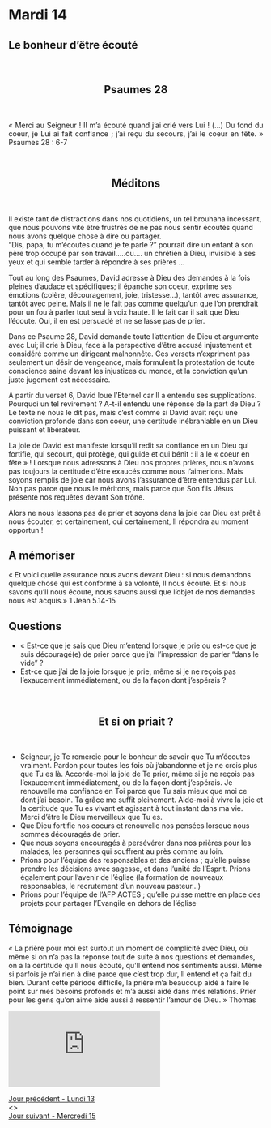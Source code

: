 # Mardi 14
## Le bonheur d’être écouté

<br/>
<center><h2>Psaumes 28</h2></center>
<br/>

<p align="justify">
« Merci au Seigneur ! Il m’a écouté quand j’ai crié vers Lui ! (…)
Du fond du coeur, je Lui ai fait confiance ;
j’ai reçu du secours, j’ai le coeur en fête. »
Psaumes 28 : 6-7
</p>


<br/>
<center><h2>Méditons</h2></center>
<br/>

<p>
Il existe tant de distractions dans nos quotidiens, un tel brouhaha incessant, que nous
pouvons vite être frustrés de ne pas nous sentir écoutés quand nous avons quelque chose à
dire ou partager.<br />
“Dis, papa, tu m’écoutes quand je te parle ?” pourrait dire un enfant à son père trop occupé
par son travail…..ou…. un chrétien à Dieu, invisible à ses yeux et qui semble tarder à
répondre à ses prières …</p><p>
Tout au long des Psaumes, David adresse à Dieu des demandes à la fois pleines d’audace et
spécifiques; il épanche son coeur, exprime ses émotions (colère, découragement, joie,
tristesse…), tantôt avec assurance, tantôt avec peine.
Mais il ne le fait pas comme quelqu’un que l’on prendrait pour un fou à parler tout seul à
voix haute. Il le fait car il sait que Dieu l’écoute. Oui, il en est persuadé et ne se lasse pas de
prier.</p><p>
Dans ce Psaume 28, David demande toute l’attention de Dieu et argumente avec Lui; il crie à
Dieu, face à la perspective d’être accusé injustement et considéré comme un dirigeant
malhonnête.
Ces versets n’expriment pas seulement un désir de vengeance, mais formulent la
protestation de toute conscience saine devant les injustices du monde, et la conviction
qu’un juste jugement est nécessaire.</p><p>
A partir du verset 6, David loue l’Eternel car Il a entendu ses supplications. Pourquoi un tel
revirement ? A-t-il entendu une réponse de la part de Dieu ?
Le texte ne nous le dit pas, mais c’est comme si David avait reçu une conviction profonde
dans son coeur, une certitude inébranlable en un Dieu puissant et libérateur.</p><p>
La joie de David est manifeste lorsqu’il redit sa confiance en un Dieu qui fortifie, qui secourt,
qui protège, qui guide et qui bénit : il a le « coeur en fête » !
Lorsque nous adressons à Dieu nos propres prières, nous n’avons pas toujours la certitude
d’être exaucés comme nous l’aimerions. Mais soyons remplis de joie car nous avons
l’assurance d’être entendus par Lui. Non pas parce que nous le méritons, mais parce que Son
fils Jésus présente nos requêtes devant Son trône.</p><p>
Alors ne nous lassons pas de prier et soyons dans la joie car Dieu est prêt à nous écouter, et
certainement, oui certainement, Il répondra au moment opportun !
</p>
<h2>A mémoriser</h2>
<p>« Et voici quelle assurance nous avons devant Dieu :
si nous demandons quelque chose qui est conforme à sa volonté,
Il nous écoute.
Et si nous savons qu’Il nous écoute,
nous savons aussi que l’objet de nos demandes nous est acquis.»
1 Jean 5.14-15</p>
<h2>Questions</h2>
<ul><li>« Est-ce que je sais que Dieu m’entend lorsque je prie ou est-ce que je suis découragé(e)
de prier parce que j’ai l’impression de parler “dans le vide” ?</li><li>
Est-ce que j’ai de la joie lorsque je prie, même si je ne reçois pas l’exaucement
immédiatement, ou de la façon dont j’espérais ?</li></ul>
<br/>
<center><h2>Et si on priait ?</h2></center>
<br/>

<p align="justify">

* Seigneur, je Te remercie pour le bonheur de savoir que Tu m’écoutes vraiment.
Pardon pour toutes les fois où j’abandonne et je ne crois plus que Tu es là.
Accorde-moi la joie de Te prier, même si je ne reçois pas l’exaucement
immédiatement, ou de la façon dont j’espérais.
Je renouvelle ma confiance en Toi parce que Tu sais mieux que moi ce dont j’ai besoin.
Ta grâce me suffit pleinement. Aide-moi à vivre la joie et la certitude que Tu es vivant
et agissant à tout instant dans ma vie.
Merci d’être le Dieu merveilleux que Tu es.
* Que Dieu fortifie nos coeurs et renouvelle nos pensées lorsque nous sommes
découragés de prier.
* Que nous soyons encouragés à persévérer dans nos prières pour les malades, les
personnes qui souffrent au près comme au loin.
* Prions pour l’équipe des responsables et des anciens ; qu’elle puisse prendre les
décisions avec sagesse, et dans l’unité de l’Esprit. Prions également pour l’avenir de
l’église (la formation de nouveaux responsables, le recrutement d’un nouveau
pasteur...)
* Prions pour l’équipe de l’AFP ACTES ; qu’elle puisse mettre en place des projets pour
partager l’Evangile en dehors de l’église
</p>

<h2>Témoignage</h2>
<p>
« La prière pour moi est surtout un moment de
complicité avec Dieu, où même si on n’a pas la
réponse tout de suite à nos questions et
demandes, on a la certitude qu’Il nous écoute,
qu’Il entend nos sentiments aussi. Même si
parfois je n’ai rien à dire parce que c’est trop dur,
Il entend et ça fait du bien.
Durant cette période difficile, la prière m’a
beaucoup aidé à faire le point sur mes besoins
profonds et m’a aussi aidé dans mes relations.
Prier pour les gens qu’on aime aide aussi à
ressentir l’amour de Dieu. »
Thomas
</p>

<div class="container">
<iframe src="https://www.youtube.com/embed/XV4zCdemWJM"
frameborder="0" allowfullscreen class="video"></iframe>
</div>


[Jour précédent - Lundi 13](lundi.md)<br/> <> <br/>
[Jour suivant - Mercredi 15](mercredi.md)

